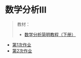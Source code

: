 # 数学分析III

> 教材：
> - [数学分析简明教程（下册）](/Book/数学分析简明教程.pdf)

- [第1次作业](/作业/ma_week1.pdf)
- [第2次作业](/作业/ma_week2.pdf)